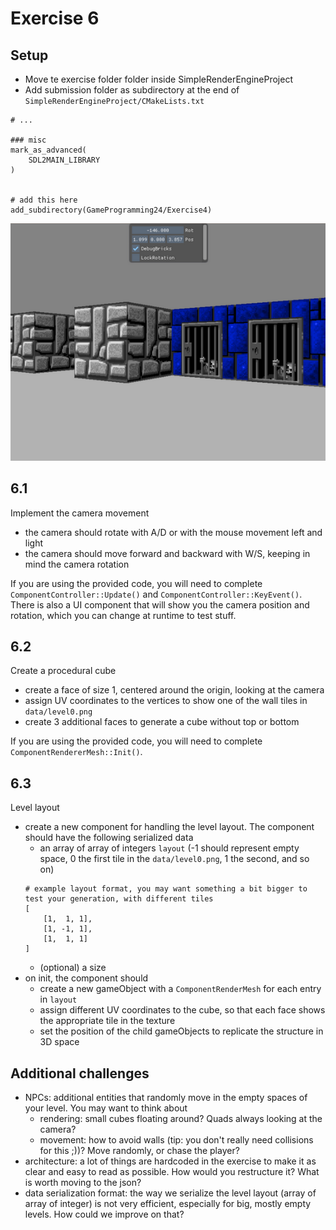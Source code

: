 # Exercise 6

## Setup
- Move te exercise folder folder inside SimpleRenderEngineProject
- Add submission folder as subdirectory at the end of `SimpleRenderEngineProject/CMakeLists.txt`
```
# ...

### misc
mark_as_advanced(
	SDL2MAIN_LIBRARY
)


# add this here
add_subdirectory(GameProgramming24/Exercise4)
```

![main](media/main.png)

## 6.1
Implement the camera movement
- the camera should rotate with A/D or with the mouse movement left and light
- the camera should move forward and backward with W/S, keeping in mind the camera rotation

If you are using the provided code, you will need to complete `ComponentController::Update()` and `ComponentController::KeyEvent()`.
There is also a UI component that will show you the camera position and rotation, which you can change at runtime to test stuff.

## 6.2
Create a procedural cube
- create a face of size 1, centered around the origin, looking at the camera
- assign UV coordinates to the vertices to show one of the wall tiles in `data/level0.png`
- create 3 additional faces to generate a cube without top or bottom

If you are using the provided code, you will need to complete `ComponentRendererMesh::Init()`.

## 6.3
Level layout
- create a new component for handling the level layout. The component should have the following serialized data
	- an array of array of integers `layout` (-1 should represent empty space, 0 the first tile in the `data/level0.png`, 1 the second, and so on)
	```
	# example layout format, you may want something a bit bigger to test your generation, with different tiles
	[
		[1,  1, 1],
		[1, -1, 1],
		[1,  1, 1]
	]
	```
	- (optional) a size
- on init, the component should
	- create a new gameObject with a `ComponentRenderMesh` for each entry in `layout`
	- assign different UV coordinates to the cube, so that each face shows the appropriate tile in the texture
	- set the position of the child gameObjects to replicate the structure in 3D space

## Additional challenges
- NPCs: additional entities that randomly move in the empty spaces of your level. You may want to think about
	- rendering: small cubes floating around? Quads always looking at the camera?
	- movement: how to avoid walls (tip: you don't really need collisions for this ;))? Move randomly, or chase the player?
- architecture: a lot of things are hardcoded in the exercise to make it as clear and easy to read as possible. How would you restructure it? What is worth moving to the json?
- data serialization format: the way we serialize the level layout (array of array of integer) is not very efficient, especially for big, mostly empty levels. How could we improve on that?